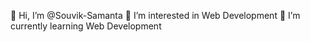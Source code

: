  👋 Hi, I’m @Souvik-Samanta
 👀 I’m interested in Web Development
 🌱 I’m currently learning Web Development

<!---
Souvik-Samanta/Souvik-Samanta is a ✨ special ✨ repository because its `README.md` (this file) appears on your GitHub profile.
You can click the Preview link to take a look at your changes.
--->

